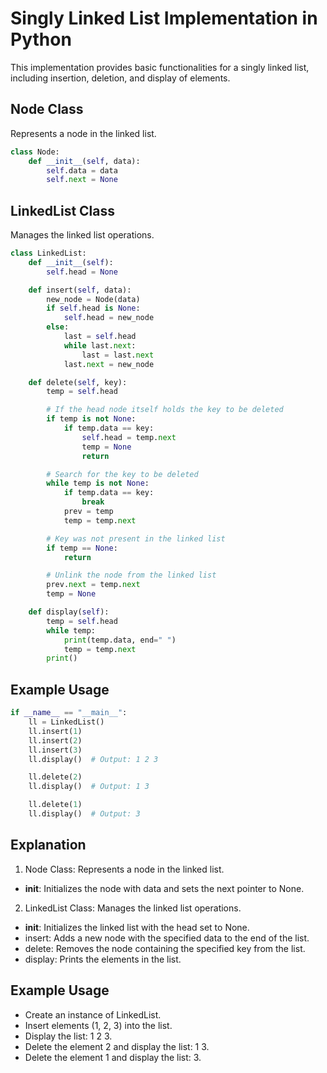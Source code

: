 # Singly Linked List Implementation in Python

This implementation provides basic functionalities for a singly linked list, including insertion, deletion, and display of elements.

## Node Class
Represents a node in the linked list.

```python
class Node:
    def __init__(self, data):
        self.data = data
        self.next = None
```

## LinkedList Class
Manages the linked list operations.

```python
class LinkedList:
    def __init__(self):
        self.head = None

    def insert(self, data):
        new_node = Node(data)
        if self.head is None:
            self.head = new_node
        else:
            last = self.head
            while last.next:
                last = last.next
            last.next = new_node

    def delete(self, key):
        temp = self.head

        # If the head node itself holds the key to be deleted
        if temp is not None:
            if temp.data == key:
                self.head = temp.next
                temp = None
                return

        # Search for the key to be deleted
        while temp is not None:
            if temp.data == key:
                break
            prev = temp
            temp = temp.next

        # Key was not present in the linked list
        if temp == None:
            return

        # Unlink the node from the linked list
        prev.next = temp.next
        temp = None

    def display(self):
        temp = self.head
        while temp:
            print(temp.data, end=" ")
            temp = temp.next
        print()

```

## Example Usage

``` python
if __name__ == "__main__":
    ll = LinkedList()
    ll.insert(1)
    ll.insert(2)
    ll.insert(3)
    ll.display()  # Output: 1 2 3

    ll.delete(2)
    ll.display()  # Output: 1 3

    ll.delete(1)
    ll.display()  # Output: 3

```

## Explanation
1. Node Class: Represents a node in the linked list.
- __init__: Initializes the node with data and sets the next pointer to None.
2. LinkedList Class: Manages the linked list operations.
- __init__: Initializes the linked list with the head set to None.
- insert: Adds a new node with the specified data to the end of the list.
- delete: Removes the node containing the specified key from the list.
- display: Prints the elements in the list.

## Example Usage
- Create an instance of LinkedList.
- Insert elements (1, 2, 3) into the list.
- Display the list: 1 2 3.
- Delete the element 2 and display the list: 1 3.
- Delete the element 1 and display the list: 3.
